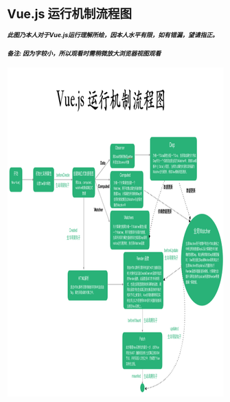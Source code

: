 # Vue.js 运行机制流程图
##### 此图乃本人对于Vue.js运行理解所绘，因本人水平有限，如有错漏，望请指正。
##### 备注: 因为字较小，所以观看时需稍微放大浏览器视图观看

<div align="space-between">
  <img src="https://github.com/Panda-Hope/panda-hope.github.io/blob/master/gif/vue-graphic.png" width="1200" height="766">
</div>
